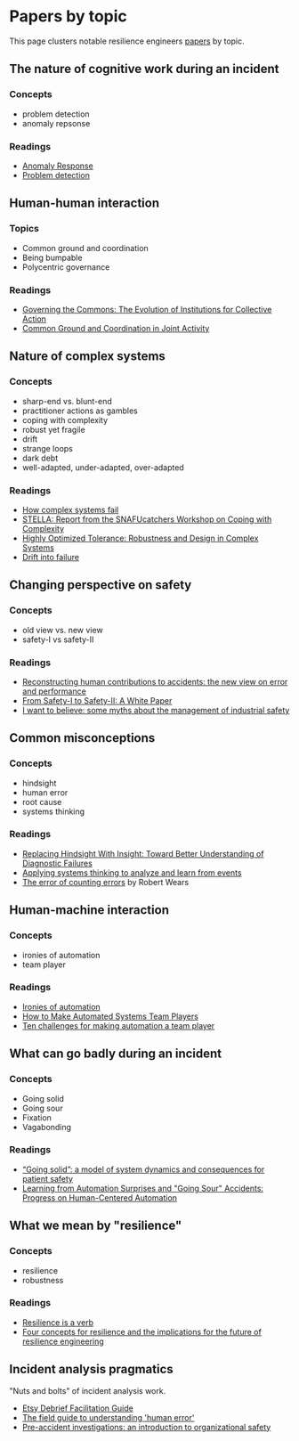 # Papers by topic

This page clusters notable resilience engineers [papers](README.md) by topic.

## The nature of cognitive work during an incident

### Concepts
* problem detection
* anomaly repsonse

### Readings

* [Anomaly Response](https://docs.wixstatic.com/ugd/3ad081_f46dda684154447583c8a5b282b60cc2.pdf)
* [Problem detection](https://www.researchgate.net/publication/220579480_Problem_detection)


## Human-human interaction

### Topics

* Common ground and coordination
* Being bumpable
* Polycentric governance

### Readings

* [Governing the Commons: The Evolution of Institutions for Collective Action](https://www.amazon.com/Governing-Commons-Evolution-Institutions-Collective/dp/1107569788)
* [Common Ground and Coordination in Joint Activity](http://jeffreymbradshaw.net/publications/Common_Ground_Single.pdf)

## Nature of complex systems

### Concepts

* sharp-end vs. blunt-end
* practitioner actions as gambles
* coping with complexity
* robust yet fragile
* drift
* strange loops
* dark debt
* well-adapted, under-adapted, over-adapted

### Readings

* [How complex systems fail](http://web.mit.edu/2.75/resources/random/How%20Complex%20Systems%20Fail.pdf)
* [STELLA: Report from the SNAFUcatchers Workshop on Coping with Complexity](https://snafucatchers.github.io/)
* [Highly Optimized Tolerance: Robustness and Design in Complex Systems](http://dx.doi.org/10.1103/physrevlett.84.2529)
* [Drift into failure](https://www.amazon.com/Drift-into-Failure-Sidney-Dekker/dp/1409422216)


## Changing perspective on safety

### Concepts
* old view vs. new view
* safety-I vs safety-II

### Readings

* [Reconstructing human contributions to accidents: the new view on error and performance](http://citeseerx.ist.psu.edu/viewdoc/download?doi=10.1.1.411.4985&rep=rep1&type=pdf)
* [From Safety-I to Safety-II: A White Paper](https://www.skybrary.aero/bookshelf/books/2437.pdf)
* [I want to believe: some myths about the management of industrial safety](http://dx.doi.org/10.1007/s10111-012-0237-4)

## Common misconceptions

### Concepts

* hindsight
* human error
* root cause
* systems thinking

### Readings

* [Replacing Hindsight With Insight: Toward Better Understanding of Diagnostic Failures](https://www.semanticscholar.org/paper/Replacing-hindsight-with-insight%3A-toward-better-of-Wears-Nemeth/1bef45cae7375eddc8ee584dff100d200d812a8d)
* [Applying systems thinking to analyze and learn from events](https://dspace.mit.edu/handle/1721.1/108102)
* [The error of counting errors](https://doi.org/10.1016/j.annemergmed.2008.03.015) by Robert Wears


## Human-machine interaction

### Concepts

* ironies of automation
* team player

### Readings

* [Ironies of automation](https://www.ise.ncsu.edu/wp-content/uploads/2017/02/Bainbridge_1983_Automatica.pdf)
* [How to Make Automated Systems Team Players](https://www.researchgate.net/profile/David_Woods11/publication/2483863_How_to_Make_Automated_Systems_Team_Players/links/5a4f829eaca272940bf8202c/How-to-Make-Automated-Systems-Team-Players.pdf)
* [Ten challenges for making automation a team player](https://ieeexplore.ieee.org/abstract/document/1363742)

## What can go badly during an incident

### Concepts

* Going solid
* Going sour
* Fixation
* Vagabonding


### Readings

* [“Going solid”: a model of system dynamics and consequences for patient safety](https://qualitysafety.bmj.com/content/14/2/130)
* [Learning from Automation Surprises and "Going Sour" Accidents: Progress on Human-Centered Automation](https://ntrs.nasa.gov/archive/nasa/casi.ntrs.nasa.gov/19980016965.pdf)


## What we mean by "resilience"

### Concepts

* resilience
* robustness

### Readings

* [Resilience is a verb](https://www.researchgate.net/publication/329035477_Resilience_is_a_Verb)
* [Four concepts for resilience and the implications for the future of resilience engineering](https://www.researchgate.net/publication/276139783_Four_concepts_for_resilience_and_the_implications_for_the_future_of_resilience_engineering)

## Incident analysis pragmatics

"Nuts and bolts" of incident analysis work.

* [Etsy Debrief Facilitation Guide](http://extfiles.etsy.com/DebriefingFacilitationGuide.pdf)
* [The field guide to understanding 'human error'](https://www.amazon.com/Field-Guide-Understanding-Human-Error/dp/1472439058s://www.amazon.com/Field-Guide-Understanding-Human-Error/dp/1472439058)
* [Pre-accident investigations: an introduction to organizational safety](https://www.amazon.com/Pre-Accident-Investigations-Todd-Conklin/dp/1409447820)
